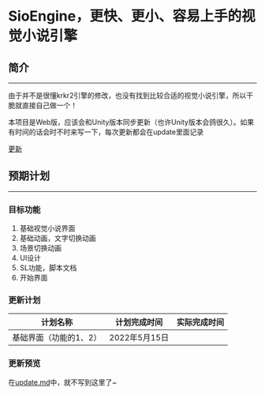 # SioEngine，更快、更小、容易上手的视觉小说引擎
## 简介
<hr>
<p>由于并不是很懂krkr2引擎的修改，也没有找到比较合适的视觉小说引擎，所以干脆就直接自己做一个！</p>
<p>本项目是Web版，应该会和Unity版本同步更新（也许Unity版本会鸽很久）。如果有时间的话会时不时来写一下，每次更新都会在update里面记录</p>

[更新](update.md)

## 预期计划
<hr>

### 目标功能

1. 基础视觉小说界面
2. 基础动画，文字切换动画
3. 场景切换动画
4. UI设计
5. SL功能，脚本文档
6. 开始界面

### 更新计划
|计划名称|计划完成时间|实际完成时间|
|:---:|:---:|:---:|
| 基础界面（功能的1、2）| 2022年5月15日||

### 更新预览
在[update.md](update.md)中，就不写到这里了~